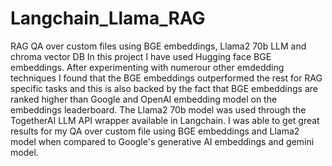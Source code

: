 # Langchain_Llama_RAG
RAG QA over custom files using BGE embeddings, Llama2 70b LLM and chroma vector DB
In this project I have used Hugging face BGE embeddings. After experimenting with numerour other emdedding techniques I found that the BGE embeddings outperformed the rest for RAG specific tasks and this is also backed by the fact that BGE embeddings are ranked higher than Google and OpenAI embedding model on the embeddings leaderboard.
The Llama2 70b model was used through the TogetherAI LLM API wrapper available in Langchain.
I was able to get great results for my QA over custom file using BGE embeddings and Llama2 model when compared to Google's generative AI embeddings and gemini model.

